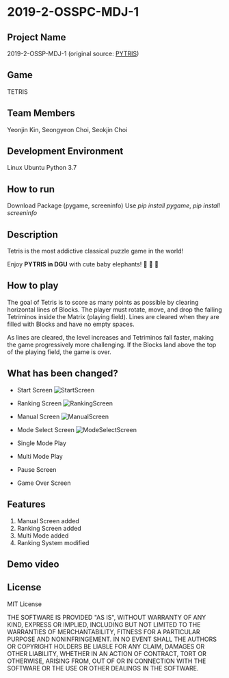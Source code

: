 # 2019-2-OSSPC-MDJ-1

## Project Name
2019-2-OSSP-MDJ-1 (original source: [PYTRIS](https://github.com/k0626089/PYTRIS))


## Game
TETRIS


## Team Members
Yeonjin Kin, Seongyeon Choi, Seokjin Choi


## Development Environment
Linux Ubuntu
Python 3.7


## How to run
Download Package (pygame, screeninfo)
Use *pip install pygame*, *pip install screeninfo*


## Description
Tetris is the most addictive classical puzzle game in the world!

Enjoy **PYTRIS in DGU** with cute baby elephants! :elephant: :elephant: :elephant:


## How to play
The goal of Tetris is to score as many points as possible by clearing horizontal lines of Blocks. The player must rotate, move, and drop the falling Tetriminos inside the Matrix (playing field). Lines are cleared when they are filled with Blocks and have no empty spaces.

As lines are cleared, the level increases and Tetriminos fall faster, making the game progressively more challenging. If the Blocks land above the top of the playing field, the game is over.


## What has been changed?
- Start Screen
![StartScreen](./READMEimages/startscreen.PNG)
- Ranking Screen
![RankingScreen](./READMEimages/rankingscreen.png)
- Manual Screen
![ManualScreen](./READMEimages/manualscreen.png)
- Mode Select Screen
![ModeSelectScreen](./READMEimages/modescreen.png)
- Single Mode Play

- Multi Mode Play

- Pause Screen

- Game Over Screen



## Features
1. Manual Screen added
2. Ranking Screen added
3. Multi Mode added
4. Ranking System modified


## Demo video



## License
MIT License

THE SOFTWARE IS PROVIDED "AS IS", WITHOUT WARRANTY OF ANY KIND, EXPRESS OR IMPLIED, INCLUDING BUT NOT LIMITED TO THE WARRANTIES OF MERCHANTABILITY, FITNESS FOR A PARTICULAR PURPOSE AND NONINFRINGEMENT. IN NO EVENT SHALL THE AUTHORS OR COPYRIGHT HOLDERS BE LIABLE FOR ANY CLAIM, DAMAGES OR OTHER LIABILITY, WHETHER IN AN ACTION OF CONTRACT, TORT OR OTHERWISE, ARISING FROM, OUT OF OR IN CONNECTION WITH THE SOFTWARE OR THE USE OR OTHER DEALINGS IN THE SOFTWARE.
